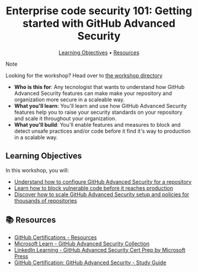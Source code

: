 <h1 align="center">Enterprise code security 101: Getting started with GitHub Advanced Security</h1>

<p align="center">
  <a href="#learning-objectives">Learning Objectives</a> •
  <a href="#books-resources">Resources</a>
</p>

> [!NOTE]
> Looking for the workshop? Head over to [the workshop directory](./workshop)

- **Who is this for**: Any tecnologist that wants to understand how GitHub Advanced Security features can make make your repository and organization more secure in a scaleable way.
- **What you'll learn**: You'll learn and use how GitHub Advanced Security features help you to raise your security standards on your repository and scale it throughout your organization.
- **What you'll build**: You'll enable features and measures to block and detect unsafe practices and/or code before it find it's way to production in a scalable way.

## Learning Objectives

In this workshop, you will:
  - [Understand how to configure GitHub Advanced Security for a repository](./workshop/1-understand-how-to-configure-github-advanced-security-for-a-repository.md)
  - [Learn how to block vulnerable code before it reaches production](./workshop/2-understand-ways-to-block-vulnerable-code-before-it-reaches-production.md)
  - [Discover how to scale GitHub Advanced Security setup and policies for thousands of repositories](./workshop/3-discover-how-to-scale-github-advanced-security-setup-and-policies-for-thousands-of-repositories.md)

## :books: Resources

- [GitHub Certifications - Resources](https://resources.github.com/learn/certifications)
- [Microsoft Learn - GitHub Advanced Security Collection](https://gh.io/AAs60mv)
- [LinkedIn Learning - GitHub Advanced Security Cert Prep by Microsoft Press](https://gh.io/AAs5sx4)
- [GitHub Certification: GitHub Advanced Security - Study Guide](https://gh.io/AAs60mx)
